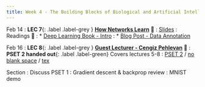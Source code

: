 ```yaml
---
title: Week 4 - The Building Blocks of Biological and Artificial Intelligence (Cont'd)
---
```


Feb 14
: **LEC 7**{: .label .label-grey } **[How Networks Learn](https://harvard.hosted.panopto.com/Panopto/Pages/Viewer.aspx?id=832bf18e-bf68-47fe-bb0c-ae2b016123b7)** 🎥
    : [Slides](https://canvas.harvard.edu/files/14351127/download?download_frd=1)
: Readings 📖
: * [Deep Learning Book - Intro](https://www.deeplearningbook.org/contents/intro.html)
: * [Blog Post - Data Annotation](https://medium.com/vsinghbisen/why-data-annotation-is-important-for-machine-learning-and-ai-5e647637c621) 

Feb 16
:  **LEC 8**{: .label .label-grey } **[Guest Lecturer - Cengiz Pehlevan](https://harvard.hosted.panopto.com/Panopto/Pages/Viewer.aspx?id=ef86d70c-2717-43c2-b021-ae2b016123d0)** 🎥
:  **PSET 2 handed out**{: .label .label-green} Covers lectures 5-8
    : [PSET 2](https://canvas.harvard.edu/files/14379408/download?download_frd=1) / [no blank space](https://canvas.harvard.edu/files/14379406/download?download_frd=1) / [tex](https://canvas.harvard.edu/files/14379452/download?download_frd=1)

Section
: Discuss PSET 1
: Gradient descent & backprop review
: MNIST demo
